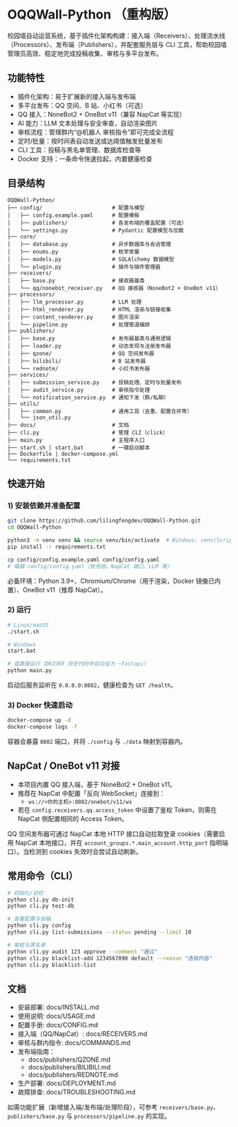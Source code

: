 # OQQWall-Python （重构版）

校园墙自动运营系统，基于插件化架构构建：接入端（Receivers）、处理流水线（Processors）、发布端（Publishers），并配套服务层与 CLI 工具，帮助校园墙管理员高效、稳定地完成投稿收集、审核与多平台发布。

## 功能特性

- 插件化架构：易于扩展新的接入端与发布端
- 多平台发布：QQ 空间、B 站、小红书（可选）
- QQ 接入：NoneBot2 + OneBot v11（兼容 NapCat 等实现）
- AI 能力：LLM 文本处理与安全审查，自动渲染图片
- 审核流程：管理群内“@机器人 审核指令”即可完成全流程
- 定时/批量：按时间表自动发送或达阈值触发批量发布
- CLI 工具：投稿与黑名单管理、数据库检查等
- Docker 支持：一条命令快速拉起，内置健康检查

## 目录结构

```
OQQWall-Python/
├── config/                      # 配置与模型
│   ├── config.example.yaml      # 配置模板
│   ├── publishers/              # 各发布端的覆盖配置（可选）
│   └── settings.py              # Pydantic 配置模型与加载
├── core/
│   ├── database.py              # 异步数据库与会话管理
│   ├── enums.py                 # 枚举常量
│   ├── models.py                # SQLAlchemy 数据模型
│   └── plugin.py                # 插件与插件管理器
├── receivers/
│   ├── base.py                  # 接收器基类
│   └── qq/nonebot_receiver.py   # QQ 接收器（NoneBot2 + OneBot v11）
├── processors/
│   ├── llm_processor.py         # LLM 处理
│   ├── html_renderer.py         # HTML 渲染与链接收集
│   ├── content_renderer.py      # 图片渲染
│   └── pipeline.py              # 处理管道编排
├── publishers/
│   ├── base.py                  # 发布器基类与通用逻辑
│   ├── loader.py                # 动态发现与注册发布器
│   ├── qzone/                   # QQ 空间发布器
│   ├── bilibili/                # B 站发布器
│   └── rednote/                 # 小红书发布器
├── services/
│   ├── submission_service.py    # 投稿处理、定时与批量发布
│   ├── audit_service.py         # 审核指令处理
│   └── notification_service.py  # 通知下发（群/私聊）
├── utils/
│   ├── common.py                # 通用工具（去重、配置合并等）
│   └── json_util.py
├── docs/                        # 文档
├── cli.py                       # 管理 CLI（click）
├── main.py                      # 主程序入口
├── start.sh | start.bat         # 一键启动脚本
├── Dockerfile | docker-compose.yml
└── requirements.txt
```

## 快速开始

### 1) 安装依赖并准备配置

```bash
git clone https://github.com/lilingfengdev/OQQWall-Python.git
cd OQQWall-Python

python3 -m venv venv && source venv/bin/activate  # Windows: venv\Scripts\activate
pip install -r requirements.txt

cp config/config.example.yaml config/config.yaml
# 编辑 config/config.yaml（账号组、NapCat 端口、LLM 等）
```

必备环境：Python 3.9+、Chromium/Chrome（用于渲染，Docker 镜像已内置）、OneBot v11（推荐 NapCat）。

### 2) 运行

```bash
# Linux/macOS
./start.sh

# Windows
start.bat

# 或直接运行（DRIVER 将在代码中自动设为 ~fastapi）
python main.py
```

启动后服务监听在 `0.0.0.0:8082`，健康检查为 `GET /health`。

### 3) Docker 快速启动

```bash
docker-compose up -d
docker-compose logs -f
```

容器会暴露 `8082` 端口，并将 `./config` 与 `./data` 映射到容器内。

## NapCat / OneBot v11 对接

- 本项目内置 QQ 接入端，基于 NoneBot2 + OneBot v11。
- 推荐在 NapCat 中配置「反向 WebSocket」连接到：
  - `ws://<你的主机>:8082/onebot/v11/ws`
- 若在 `config.receivers.qq.access_token` 中设置了鉴权 Token，则需在 NapCat 侧配置相同的 Access Token。

QQ 空间发布器可通过 NapCat 本地 HTTP 接口自动拉取登录 cookies（需要启用 NapCat 本地接口，并在 `account_groups.*.main_account.http_port` 指明端口）。当检测到 cookies 失效时会尝试自动刷新。

## 常用命令（CLI）

```bash
# 初始化/自检
python cli.py db-init
python cli.py test-db

# 查看配置与投稿
python cli.py config
python cli.py list-submissions --status pending --limit 10

# 审核与黑名单
python cli.py audit 123 approve --comment "通过"
python cli.py blacklist-add 1234567890 default --reason "违规内容"
python cli.py blacklist-list
```

## 文档

- 安装部署: docs/INSTALL.md
- 使用说明: docs/USAGE.md
- 配置手册: docs/CONFIG.md
- 接入端（QQ/NapCat）: docs/RECEIVERS.md
- 审核与群内指令: docs/COMMANDS.md
- 发布端指南：
  - docs/publishers/QZONE.md
  - docs/publishers/BILIBILI.md
  - docs/publishers/REDNOTE.md
- 生产部署: docs/DEPLOYMENT.md
- 故障排查: docs/TROUBLESHOOTING.md

如需功能扩展（新增接入端/发布端/处理阶段），可参考 `receivers/base.py`、`publishers/base.py` 与 `processors/pipeline.py` 的实现。

